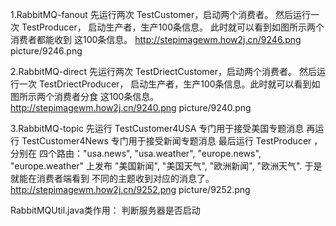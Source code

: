 1.RabbitMQ-fanout
先运行两次 TestCustomer，启动两个消费者。
然后运行一次 TestProducer， 启动生产者，生产100条信息。
此时就可以看到如图所示两个消费者都能收到 这100条信息。
http://stepimagewm.how2j.cn/9246.png
picture/9246.png

2.RabbitMQ-direct
先运行两次 TestDriectCustomer，启动两个消费者。
然后运行一次 TestDriectProducer， 启动生产者，生产100条信息。此时就可以看到如图所示两个消费者分食 这100条信息。
http://stepimagewm.how2j.cn/9240.png
picture/9240.png

3.RabbitMQ-topic
先运行 TestCustomer4USA 专门用于接受美国专题消息
再运行 TestCustomer4News 专门用于接受新闻专题消息
最后运行 TestProducer ，分别在 
四个路由："usa.news", "usa.weather", "europe.news", "europe.weather" 
上发布     "美国新闻", "美国天气",    "欧洲新闻",    "欧洲天气".
于是就能在消费者端看到 不同的主题收到对应的消息了。
http://stepimagewm.how2j.cn/9252.png
picture/9252.png

RabbitMQUtil.java类作用：
判断服务器是否启动

